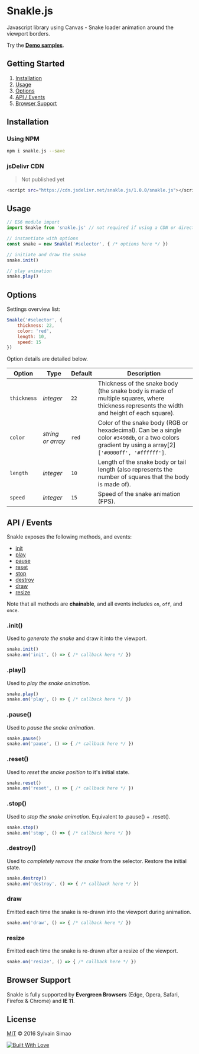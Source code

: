 # Snakle.js

Javascript library using Canvas - Snake loader animation around the viewport borders.

Try the [**Demo samples**](http://codepen.io/collection/DQKWJQ/).

## Getting Started

1. [Installation](#installation)
2. [Usage](#usage)
3. [Options](#options)
4. [API / Events](#api--events)
5. [Browser Support](#browser-support)

## Installation

### Using NPM

```bash
npm i snakle.js --save
```

### jsDelivr CDN

> Not published yet

```bash
<script src="https://cdn.jsdelivr.net/snakle.js/1.0.0/snakle.js"></script>
```

## Usage

```javascript
// ES6 module import
import Snakle from 'snakle.js' // not required if using a CDN or directly include

// instantiate with options
const snake = new Snakle('#selector', { /* options here */ })

// initiate and draw the snake
snake.init()

// play animation
snake.play()
```

## Options

Settings overview list:

```javascript
Snakle('#selector', {
    thickness: 22,
    color: 'red',
    length: 10,
    speed: 15
})
```

Option details are detailed below.

Option | Type | Default | Description
---|---|---|---
`thickness` | *integer* | `22` | Thickness of the snake body (the snake body is made of multiple squares, where thickness represents the width and height of each square).
`color` | *string or array* | `red` | Color of the snake body (RGB or hexadecimal). Can be a single color `#3498db`, or a two colors gradient by using a array[2] `['#0000ff', '#ffffff']`.
`length` | *integer* | `10` | Length of the snake body or tail length (also represents the number of squares that the body is made of).
`speed` | *integer* | `15` | Speed of the snake animation (FPS).

## API / Events

Snakle exposes the following methods, and events:

* [init](#init)
* [play](#play)
* [pause](#pause)
* [reset](#reset)
* [stop](#stop)
* [destroy](#destroy)
* [draw](#draw)
* [resize](#resize)

Note that all methods are **chainable**, and all events includes `on`, `off`, and `once`.

### .init()

Used to _generate the snake_ and draw it into the viewport.

```javascript
snake.init()
snake.on('init', () => { /* callback here */ })
```

### .play()

Used to _play the snake animation_.

```javascript
snake.play()
snake.on('play', () => { /* callback here */ })
```

### .pause()

Used to _pause the snake animation_.

```javascript
snake.pause()
snake.on('pause', () => { /* callback here */ })
```

### .reset()

Used to _reset the snake position_ to it's initial state.

```javascript
snake.reset()
snake.on('reset', () => { /* callback here */ })
```

### .stop()

Used to _stop the snake animation_. Equivalent to .pause() + .reset().

```javascript
snake.stop()
snake.on('stop', () => { /* callback here */ })
```

### .destroy()

Used to _completely remove the snake_ from the selector. Restore the initial state.

```javascript
snake.destroy()
snake.on('destroy', () => { /* callback here */ })
```

### draw

Emitted each time the snake is re-drawn into the viewport during animation.

```javascript
snake.on('draw', () => { /* callback here */ })
```

### resize

Emitted each time the snake is re-drawn after a resize of the viewport.

```javascript
snake.on('resize', () => { /* callback here */ })
```

## Browser Support

Snakle is fully supported by **Evergreen Browsers** (Edge, Opera, Safari, Firefox & Chrome) and **IE 11**.

## License

[MIT](https://github.com/maoosi/snakle.js/blob/master/LICENSE.md) © 2016 Sylvain Simao

[![Built With Love](http://forthebadge.com/images/badges/built-with-love.svg)](http://forthebadge.com)
